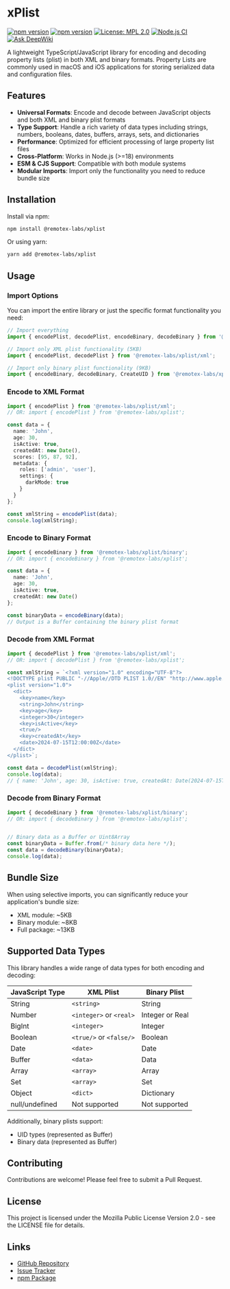 # xPlist

[![npm version](https://img.shields.io/badge/Documentation-orange?logo=typescript&logoColor=f5f5f5)](https://remotex-labs.github.io/xPlist/)
[![npm version](https://img.shields.io/npm/v/@remotex-labs/xplist.svg)](https://www.npmjs.com/package/@remotex-labs/xplist)
[![License: MPL 2.0](https://img.shields.io/badge/License-MPL_2.0-brightgreen.svg)](https://opensource.org/licenses/MPL-2.0)
[![Node.js CI](https://github.com/remotex-labs/xPlist/actions/workflows/node.js.yml/badge.svg)](https://github.com/remotex-labs/xPlist/actions/workflows/node.js.yml)
[![Ask DeepWiki](https://deepwiki.com/badge.svg)](https://deepwiki.com/remotex-labs/xPlist)

A lightweight TypeScript/JavaScript library for encoding and decoding property lists (plist) in both XML and binary formats. 
Property Lists are commonly used in macOS and iOS applications for storing serialized data and configuration files.

## Features
- **Universal Formats**: Encode and decode between JavaScript objects and both XML and binary plist formats
- **Type Support**: Handle a rich variety of data types including strings, numbers, booleans, dates, buffers, arrays, sets, and dictionaries
- **Performance**: Optimized for efficient processing of large property list files
- **Cross-Platform**: Works in Node.js (>=18) environments
- **ESM & CJS Support**: Compatible with both module systems
- **Modular Imports**: Import only the functionality you need to reduce bundle size

## Installation
Install via npm:
``` bash
npm install @remotex-labs/xplist
```
Or using yarn:
``` bash
yarn add @remotex-labs/xplist
```

## Usage

### Import Options
You can import the entire library or just the specific format functionality you need:

```typescript
// Import everything
import { encodePlist, decodePlist, encodeBinary, decodeBinary } from '@remotex-labs/xplist';

// Import only XML plist functionality (5KB)
import { encodePlist, decodePlist } from '@remotex-labs/xplist/xml';

// Import only binary plist functionality (9KB)
import { encodeBinary, decodeBinary, CreateUID } from '@remotex-labs/xplist/binary';
```

### Encode to XML Format
``` typescript
import { encodePlist } from '@remotex-labs/xplist/xml';
// OR: import { encodePlist } from '@remotex-labs/xplist';

const data = {
  name: 'John',
  age: 30,
  isActive: true,
  createdAt: new Date(),
  scores: [95, 87, 92],
  metadata: {
    roles: ['admin', 'user'],
    settings: {
      darkMode: true
    }
  }
};

const xmlString = encodePlist(data);
console.log(xmlString);
```

### Encode to Binary Format
``` typescript
import { encodeBinary } from '@remotex-labs/xplist/binary';
// OR: import { encodeBinary } from '@remotex-labs/xplist';

const data = {
  name: 'John',
  age: 30,
  isActive: true,
  createdAt: new Date()
};

const binaryData = encodeBinary(data);
// Output is a Buffer containing the binary plist format
```

### Decode from XML Format
``` typescript
import { decodePlist } from '@remotex-labs/xplist/xml';
// OR: import { decodePlist } from '@remotex-labs/xplist';

const xmlString = `<?xml version="1.0" encoding="UTF-8"?>
<!DOCTYPE plist PUBLIC "-//Apple//DTD PLIST 1.0//EN" "http://www.apple.com/DTDs/PropertyList-1.0.dtd">
<plist version="1.0">
  <dict>
    <key>name</key>
    <string>John</string>
    <key>age</key>
    <integer>30</integer>
    <key>isActive</key>
    <true/>
    <key>createdAt</key>
    <date>2024-07-15T12:00:00Z</date>
  </dict>
</plist>`;

const data = decodePlist(xmlString);
console.log(data);
// { name: 'John', age: 30, isActive: true, createdAt: Date(2024-07-15T12:00:00.000Z) }
```

### Decode from Binary Format
``` typescript
import { decodeBinary } from '@remotex-labs/xplist/binary';
// OR: import { decodeBinary } from '@remotex-labs/xplist';


// Binary data as a Buffer or Uint8Array
const binaryData = Buffer.from(/* binary data here */);
const data = decodeBinary(binaryData);
console.log(data);
```

## Bundle Size
When using selective imports, you can significantly reduce your application's bundle size:
- XML module: ~5KB
- Binary module: ~8KB
- Full package: ~13KB


## Supported Data Types
This library handles a wide range of data types for both encoding and decoding:

| JavaScript Type | XML Plist               | Binary Plist    |
| --- |-------------------------|-----------------|
| String | `<string>`              | String          |
| Number | `<integer>` or `<real>` | Integer or Real |
| BigInt | `<integer>`             | Integer         |
| Boolean | `<true/>` or `<false/>` | Boolean         |
| Date | `<date>`                | Date            |
| Buffer | `<data>`                | Data            |
| Array | `<array>`               | Array           |
| Set | `<array>`               | Set             |
| Object | `<dict>`                | Dictionary      |
| null/undefined | Not supported           | Not supported   |

Additionally, binary plists support:
- UID types (represented as Buffer)
- Binary data (represented as Buffer)

## Contributing
Contributions are welcome! Please feel free to submit a Pull Request.

## License
This project is licensed under the Mozilla Public License Version 2.0 - see the LICENSE file for details.

## Links
- [GitHub Repository](https://github.com/remotex-lab/xPlist)
- [Issue Tracker](https://github.com/remotex-lab/xPlist/issues)
- [npm Package](https://www.npmjs.com/package/@remotex-labs/xplist)
